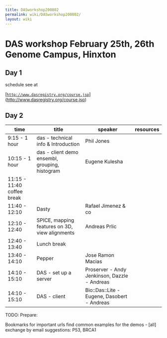 ```yaml
---
title: DASworkshop200802
permalink: wiki/DASworkshop200802/
layout: wiki
---
```


DAS workshop February 25th, 26th Genome Campus, Hinxton
=======================================================

Day 1
-----

schedule see at

[[`http://www.dasregistry.org/course.jsp`](http://www.dasregistry.org/course.jsp)](http://www.dasregistry.org/course.jsp)

Day 2
-----

| time                       | title                                          | speaker                                      | resources |
|----------------------------|------------------------------------------------|----------------------------------------------|-----------|
| 9:15 - 1 hour              | das - technical info & Introduction            | Phil Jones                                   |           |
| 10:15 - 1 hour             | das - client demo ensembl, grouping, histogram | Eugene Kulesha                               |           |
| 11:15 - 11:40 coffee break |                                                |                                              |
| 11:40 - 12:10              | Dasty                                          | Rafael Jimenez & co                          |           |
| 12:10 - 12:40              | SPICE, mapping features on 3D, view alignments | Andreas Prlic                                |           |
| 12:40 - 13:40              | Lunch break                                    |                                              |
| 13:40 - 14:10              | Pepper                                         | Jose Ramon Macias                            |           |
| 14:10 - 15:10              | DAS - set up a server                          | Proserver - Andy Jenkinson, Dazzle - Andreas |           |
| 14:10 - 15:10              | DAS - client                                   | Bio::Das::Lite - Eugene, Dasobert - Andreas  |           |

TODO: Prepare:

Bookmarks for important urls find common examples for the demos -
\[all\] exchange by email suggestions: P53, BRCA1

